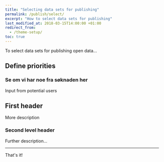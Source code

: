 ```yaml
---
title: "Selecting data sets for publishing"
permalink: /publish/select/
excerpt: "How to select data sets for publishing"
last_modified_at: 2018-03-15T14:00:00 +01:00
redirect_from:
  - /theme-setup/
toc: true
---
```


To select data sets for publishing open data...

## Define priorities


### Se om vi har noe fra søknaden her

Input from potential users


## First header

More description

### Second level header

Further description...

---

That's it! 
